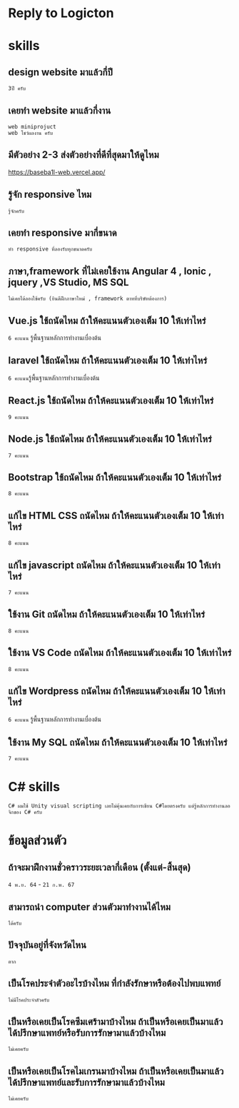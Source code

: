 # Reply to Logicton
# skills
## design website มาแล้วกี่ปี

    3ปี ครับ

## เคยทำ website มาแล้วกี่งาน
    web miniprojuct
    web โชว์ผลงาน ครับ

## มีตัวอย่าง 2-3 ส่งตัวอย่างที่ดีที่สุดมาให้ดูไหม

https://baseba1l-web.vercel.app/


## รู้จัก responsive ไหม

    รู้จักครับ

## เคยทำ responsive มากี่ขนาด

    ทำ responsive ที่ลองรับทุกขนาดครับ

## ภาษา,framework ที่ไม่เคยใช้งาน Angular 4 , Ionic , jquery  ,VS Studio, MS SQL

    ไม่เคยได้ลองใช้ครับ (ยินดีฝึกภาษาใหม่ , framework ตาทที่บริษัทต้องการ)

## Vue.js ใช้ถนัดไหม ถ้าให้คะแนนตัวเองเต็ม 10 ให้เท่าไหร่

`6 คะแนน` รู้พื้นฐานหลักการทำงานเบื่องต้น

## laravel ใช้ถนัดไหม ถ้าให้คะแนนตัวเองเต็ม 10 ให้เท่าไหร่

`6 คะแนน`รู้พื้นฐานหลักการทำงานเบื่องต้น

## React.js ใช้ถนัดไหม ถ้าให้คะแนนตัวเองเต็ม 10 ให้เท่าไหร่

`9 คะแนน`

## Node.js ใช้ถนัดไหม ถ้าให้คะแนนตัวเองเต็ม 10 ให้เท่าไหร่

`7 คะแนน`

## Bootstrap ใช้ถนัดไหม ถ้าให้คะแนนตัวเองเต็ม 10 ให้เท่าไหร่

`8 คะแนน`

## แก้ไข HTML CSS ถนัดไหม ถ้าให้คะแนนตัวเองเต็ม 10 ให้เท่าไหร่

`8 คะแนน`

## แก้ไข javascript ถนัดไหม ถ้าให้คะแนนตัวเองเต็ม 10 ให้เท่าไหร่

`7 คะแนน`

## ใช้งาน Git ถนัดไหม ถ้าให้คะแนนตัวเองเต็ม 10 ให้เท่าไหร่

`8 คะแนน`

## ใช้งาน VS Code ถนัดไหม ถ้าให้คะแนนตัวเองเต็ม 10 ให้เท่าไหร่

`8 คะแนน`

## แก้ไข Wordpress ถนัดไหม ถ้าให้คะแนนตัวเองเต็ม 10 ให้เท่าไหร่

`6 คะแนน` รู้พื้นฐานหลักการทำงานเบื่องต้น

## ใช้งาน My SQL ถนัดไหม ถ้าให้คะแนนตัวเองเต็ม 10 ให้เท่าไหร่

` 7 คะแนน `

# C# skills

    C# ผมใช้ Unity visual scripting เลยไม่คุ้นเคยกับการเขียน C#โดยตรงครับ แต่รู้หลักการทำงานลอจิกของ C# ครับ 

# ข้อมูลส่วนตัว

## ถ้าจะมาฝึกงานชั่วคราวระยะเวลากี่เดือน (ตั้งแต่-สิ้นสุด)

`4 พ.ย. 64` - `21 ก.พ. 67`

## สามารถนำ computer ส่วนตัวมาทำงานได้ไหม

    ได้ครับ

## ปัจจุบันอยู่ที่จังหวัดไหน

    ตาก

## เป็นโรคประจำตัวอะไรบ้างไหม ที่กำลังรักษาหรือต้องไปพบแพทย์

    ไม่มีโรคประจำตัวครับ

## เป็นหรือเคยเป็นโรคซึมเศร้ามาบ้างไหม ถ้าเป็นหรือเคยเป็นมาแล้ว ได้ปรึกษาแพทย์หรือรับการรักษามาแล้วบ้างไหม

    ไม่เคยครับ

## เป็นหรือเคยเป็นโรคไมเกรนมาบ้างไหม ถ้าเป็นหรือเคยเป็นมาแล้ว ได้ปรึกษาแพทย์และรับการรักษามาแล้วบ้างไหม

    ไม่เคยครับ


